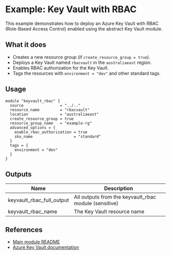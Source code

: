 # Example: Key Vault with RBAC

This example demonstrates how to deploy an Azure Key Vault with RBAC (Role-Based Access Control) enabled using the abstract Key Vault module.

## What it does
- Creates a new resource group (if `create_resource_group = true`).
- Deploys a Key Vault named `rbacvault` in the `australiaeast` region.
- Enables RBAC authorization for the Key Vault.
- Tags the resources with `environment = "dev"` and other standard tags.

## Usage
```hcl
module "keyvault_rbac" {
  source                = "../.."
  resource_name         = "rbacvault"
  location              = "australiaeast"
  create_resource_group = true
  resource_group_name   = "example-rg"
  advanced_options = {
    enable_rbac_authorization = true
    sku_name                  = "standard"
  }
  tags = {
    environment = "dev"
  }
}
```

## Outputs
| Name                      | Description                                 |
|---------------------------|---------------------------------------------|
| keyvault_rbac_full_output | All outputs from the keyvault_rbac module (sensitive) |
| keyvault_rbac_name        | The Key Vault resource name                 |

## References
- [Main module README](../../README.md)
- [Azure Key Vault documentation](https://learn.microsoft.com/en-us/azure/key-vault/) 